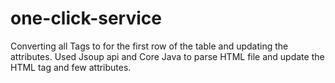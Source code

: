# one-click-service
Converting all  Tags to for the first row of the table and updating the attributes.
Used Jsoup api and Core Java  to parse HTML file and update the HTML tag and few attributes.

